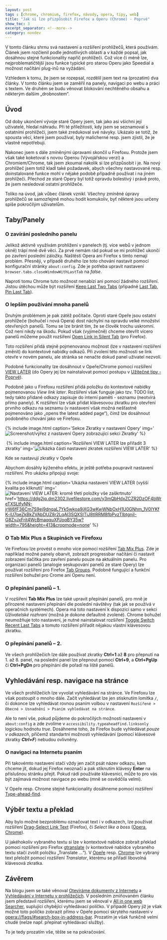 ```yaml
---
layout: post
tags : [chrome, chromium, firefox, návody, opera, tipy, web]
title: "Jak si lze přizpůsobit Firefox a Operu (Chrome) - Poprvé"
show_toc: 3
excerpt_separator: <!--more-->
category: nondev
---
```


V tomto článku shrnu svá nastavení a rozšíření prohlížečů, která používám. Článek jsem rozčlenil podle jednotlivých oblastí a v každé popsal, jak dosáhnou stejné funkcionality napříč prohlížeči. Což více či méně lze, nejproblematičtější jsou funkce typické pro starou Operu jako Speedial a možnost načítání plug-inů na vyžádání.

Vzhledem k tomu, že jsem se rozepsal, rozdělil jsem text na (prozatím) dva články. V tomto článku jsem se zaměřil na panely, navigaci po webu a práci s textem. Ve druhém se budu věnovat blokování nechtěného obsahu a některým dalším „drobnostem“.

<!--more-->

## Úvod

Od doby ukončení vývoje staré Opery jsem, tak jako asi všichni její uživatelé, hledal náhradu. Při té příležitosti, kdy jsem se seznamoval s ostatními prohlížeči, jsem také zredukoval své návyky. Ukázalo se totiž, že spousta věcí, které jsem používal, byly malicherné resp. jsem zjistil, že je vlastně nepotřebuji.

Nakonec jsem s dále zmíněnými úpravami skončil u Firefoxu. Protože jsem však také koketoval s novou Operou (Vývojářskou verzí) a Chromiem/Chrome, tak jsem zkoumal nakolik si lze přizpůsobit i je. Na nový prohlížeč jsem totiž kladl také požadavek, abych všechny nastavované resp. doinstalované funkce mohl v nějaké podobě případně používat i na jiném prohlížeči. Přechod ze staré Opery byl totiž opravdu bolestivý i právě proto, že jsem nesledoval ostatní prohlížeče.

Toliko na úvod, jak vůbec článek vznikl. Všechny zmíněné úpravy prohlížečů se samozřejmě mohou hodit komukoliv, byť některé jsou určeny spíše pokročilým uživatelům.

## Taby/Panely

### O zavírání posledního panelu
Jelikož aktivně využívám prohlížení v panelech (tj. více webů v jednom okně) trápí mně dvě věci. Za prvé nemám rád pokud se mi prohlížeč ukončí po zavření poslední záložky. Naštěstí Opera ani Firefox s tímto nemají problém. Přesněji, v případě druhého lze toto chování nastavit pomocí konfigurační stránky `about:config`. Zde je potřeba upravit nastavení `browser.tabs.closeWindowWithLastTab` na _false_.

Naproti tomu Chrome tuto možnost nenabízí ani pomocí žádného rozšíření. Jistou útěchou může být rozšíření [Keep Last Two Tabs](https://chrome.google.com/webstore/detail/keep-last-two-tabs/fcnmaiiahjldikaollhjobhchdbhfhgf "Odkaz na rozšíření pro Chrome Keep Last Two Tabs") (případně [Last Tab](https://chrome.google.com/webstore/detail/last-tab/nggjcpipkefkgldicofgmealjndjnhba "Odkaz na rozšíření pro Chrome Last Tab"), [Pin Last Tab](https://chrome.google.com/webstore/detail/pin-last-tab/lmhacemfmaapnkiehojbhmclmdnhjhfn "Odkaz na rozšíření pro Chrome Pin Last Tab")).

### O lepším používání mnoha panelů
Druhým problémem je pak zátěž počítače. Oproti staré Opeře jsou ostatní prohlížeče (bohučel i nová Opera) dost náchylní na opravdu velké množství otevřených panelů. Tomu se lze bránit tím, že se člověk trochu uskromní. Což není nikdy na škodu. Pokud však (vyjímečně) chceme otevřít vícero panelů můžeme použít rozšíření [Open Link in Silent Tab](https://addons.mozilla.org/cs/firefox/addon/open-link-in-silent-tab/?src=api "Odkaz na rozšíření pro Firefox Open Link in Silent Tab") (pro Firefox).

Toto rozšíření přidá stejně pojmenovanou možnost (lze v nastavení rozšíření změnit) do kontextové nabídky odkazů. Při zvolení této možnosti se link otevře v novém panelu, ale stránka se nenačte dokud panel uživatel nezvolí.

Podobné funkcionality lze dosáhnout v Opeře/Chrome pomocí rozšíření  [VIEW LATER](https://chrome.google.com/webstore/detail/view-later-save-links-in/hnolaplfoobcmgfmjphkmbjolinelpkb "Odkaz na rozšíření pro Chrome VIEW LATER") (do Opery jej lze nainstalovat pomocí postupu v [Užitečné tipy - Poprvé](/archive/2013-12-16/uzitecne-tipy-poprve "Užitečné tipy - Poprvé")). 

Podobně jako u Firefoxu rozšíření přidá položku do kontextové nabídky pojmenovanou _View link later_. Rozšíření však funguje jako tzv. TODO list, tedy takto přidané odkazy zapisuje do interní paměti - seznamu (neotvírá přímo panely). K rozšíření lze však přidat klávesovou zkratku pro otevření prvního odkazu na seznamu (v nastavení však možná nešťastně pojmenováno jako „opens the latest added page“), čímž lze dosáhnout podobného chování jako ve Firefoxu.

{% include image.html caption='Sekce Zkratky v nastavení Opery'
    img='![Screenshot/výřez z nastavení Opery zobrazující sekci Zkratky](https://dm2302files.storage.live.com/y3pjO1o0mGQ6QNCfxTRTQakLmizB0SweiTBjMgKpMM7wffKEYOuFGdBBd4KafdlJbLbIlP920eDFdrij2lucdwxehFLuIw89IZ1nsrlheT_84126IIbchHpVTPVV31AYgvsvEh0YIBLoJ8-wRCWXO8HCA/O-zkratky.png?psid=1&width=364&height=152)'
%}

![]()
{% include image.html caption='Rozšíření VIEW LATER lze přiřadit 3 zkratky'
    img='![Ukázka části nastavení zkratek rozšíření VIEW LATER](https://dm2302files.storage.live.com/y3ppffrU50e7Vfm542JfT4-o8oRYldprUXib6-gK_uTUNAxh7-TXZQH4vMeQjMleH1bkkKsukgF2ULqZS4NRjQM3Yt6ho6_L-hJn-m3dcMYIq30fhYkjiLQGfrK-jlmkua9tn4SOnRxlumE8otU5t_MHw/O-zkratky01.png?psid=1&width=464&height=108)'
%}

Kde se nastavují zkratky v Opeře

Abychom dosáhly kýženého efektu, je ještě potřeba poupravit nastavení rozšíření. Pro ukázku připojuji svoje:

{% include image.html caption='Ukázka nastavení VIEW LATER (vyšší kvalita po kliknutí)'
    img='![Nastavení VIEW LATER: kromě třetí položky vše zaškrtnuto](https://dm2302files.storage.live.com/y3prKieQNiaj3kssGBMixOK3tocT2Ggi9LdGO3pMipo6UCWGpLHF3lPCMXm9Vx1hJ0VR7DRZ1H6HBvi3LWxRBLBlZ5M-1JYVLQvK74mtD7_7V9rxCE1uySYOHnTm3B3Yi46Cz8tWITLHLXDOwkRWaYL1A/O-vievlater.png?psid=1&width=319&height=166)'
    href='https://ddg2jq.dm2302.livefilestore.com/y3mQbHdxZCZR2DzOF4bWreTXSLtfyNN-jrW6fF36Cm7S9ej9dnqaL7Yk5wkoa9iXG3wKwWNbOxH1U0GNhm_1V0lYKfK-iU7qeZkBkZVAbDUZ8r2LqAI3SQXSITiJ8tlRRM8fbPvzTlbtgnjI-G8ZvJxFrit4WcBmaqquXPJoqBY35w?width=795&height=413&cropmode=none'
%}

### O Tab Mix Plus a Skupinách ve Firefoxu
Ve Firefoxu lze provést o mnoho více pomocí rozšíření [Tab Mix Plus](https://addons.mozilla.org/en-US/firefox/addon/tab-mix-plus/ "Odkaz na rozšíření pro Firefox Tab Mix Plus"). Zde je například možné panely obarvit, zobrazit progressbar načítání či nastavit zobrazení tlačítka pro zavření panelu pouze na aktuálním panelu. Pro organizaci panelů (analogie seskupování panelů ze staré Opery) lze používat rozšíření pro Firefox [Tab Groups](https://addons.mozilla.org/en-US/firefox/addon/tab-groups-panorama/ "Odkaz na rozšíření pro Firefox Tab Groups"). Podobně fungující a funkční rozšíření bohužel pro Crome ani Operu není.

### O přepínání panelů – 1.
V rozšíření **Tab Mix Plus** lze také upravit přepínání panelů, pro mně je přirozené nastavení přepínání dle poslední návštěvy (tak jak se používá v operačních systémech). Opera má toto nastavení k dispozici samo v sekci _Uživatelské rozhraní_ (možná je dokone defaultně zvolené). Chrome bohužel neumožňuje toto nastavení, je nutné nainstalovat rozšíření [Toggle Switch Recent Last Tabs](https://chrome.google.com/webstore/detail/odhjcgnlbagjllfbilicalpigimhdcll) a tomuto rozšíření přiřadit nějakou vlastní klávesovou zkratku.

### O přepínání panelů – 2.
Ve všech prohlížečích lze dále používat zkratky **Ctrl+1** až **8** pro přepnutí na 1\. až 8\. panel, na poslední panel lze přepnout pomocí **Ctrl+9**, a **Ctrl+PgUp** či **Ctrl+PgDn** pro přepínání dle pořadí na liště panelů.

## Vyhledávání resp. navigace na stránce

Ve všech prohlížečích lze vyvolat vyhledávání na stránce. Ve Firefoxu lze však postoupit o mnoho dále. Začít vyhledávat lze jen stisknutím lomítka **`/`**, či dokonce lze vyhledávat rovnou psaním volbou v nastavení `Rozšířené > Obecné > Usnadnění > Psaním vyhledávat na stránce`.

Ale to není vše, pokud půjdeme do pokročilých možností nastavení v `about:config` a zde zvolíme v `accessibility.typeaheadfind.linksonly` logickou hodnotu _true_. Dosáhneme toho, že Firefox bude vyhledávat _pouze v odkazech_, přičemž standartní možnosti vyhledávání (pomocí klávesové zkratky _**Ctrl+F**_) nebudou ovlivněny.

### O navigaci na Internetu psaním
Při takovémto nastavení stačí vždy jen začít psát název odkazu, kam chceme jít, dokud jej Firefox neoznačí a pak stiknutím klávesy **Enter** na příslušnou stránku přejít. Pokud rádi používáte klávesnici, může to pro vás být zajímavá možnost navigace po webu (mně se osvědčila velmi).

V Opeře resp. Chrome stejné funkcionality dosáhneme pomocí rozšíření [Type-ahead-find](https://chrome.google.com/webstore/detail/type-ahead-find/cpecbmjeidppdiampimghndkikcmoadk "Odkaz na rozšíření pro Chrome Type-ahead-find").

## Výběr textu a překlad

Aby bylo možné bezproblému označovat text i v odkazech, lze používat rozšíření [Drag-Select Link Text](https://addons.mozilla.org/cs/firefox/addon/drag-select-link-text/?src=api "Odkaz na rozšíření pro Firefox Drag-Select Link Text") (Firefox), či _Select like a boss_ ([Opera](https://addons.opera.com/cs/extensions/details/select-like-a-boss/?display=en "Odkaz na rozšíření pro Operu Select like a boss"), [Chrome](https://chrome.google.com/webstore/detail/select-like-a-boss/mnbiiidkialopoakajjpeghipbpljffi "Odkaz na rozšíření pro Chrome Select like a boss")).

U jakéhokoliv vybraného textu si lze v kontextové nabídce zobrait překlad pomocí rozšíření pro Firefox [gtranslate](https://addons.mozilla.org/cs/firefox/addon/gtranslate/ "Odkaz na rozšíření pro Firefox gtranslate") (v kontextové nabídce vybraného textu stačí zvolit položku „Translate ...“). V [Opeře](https://addons.opera.com/cs/extensions/details/translator/ "Odkaz na rozšíření pro Operu Translator") resp. [Chrome](https://chrome.google.com/webstore/detail/translator/blndkmebkmenignoajhoemebccmmfjib "Odkaz na rozšíření pro Chrome Translator") lze vybraný text přeložit pomocí rozšíření _Translator_, kterému se přiřadí libovolná klávesová zkratka.

## Závěrem

Na blogu jsem se také věnoval [Otevíráme dokumenty z Internetu](/archive/2014-03-30/otevirame-dokumenty-z-internetu "Otevíráme dokumenty z Internetu") a [Vyhledávání v Internetu v prohlížečích](/archive/2014-04-06/vyhledavani-v-internetu-v-prohlizecich "Vyhledávání v Internetu v prohlížečích"). V posledním zmiňovaném článku jsem představil rozšíření, kterému jsem se věnoval v [All in one web Searcher](/archive/2014-04-27/all-in-one-web-searcher "All in one web Searcher"), suplující chybějící vyhledávací políčko. V případě Opery již je však možné toto políčko zobrazit přímo v Opeře pomocí skrytého nastavení v [opera://flags/#search-box-in-address-bar](opera://flags/#search-box-in-address-bar "Link zobrazí nastavení vyhledávacího pole v Opeře"). Prozatím je však funkčně velmi chudé (nelze např. přepínat vyhledávací služby).

To je tedy prozatím vše, těšte se na pokračování.